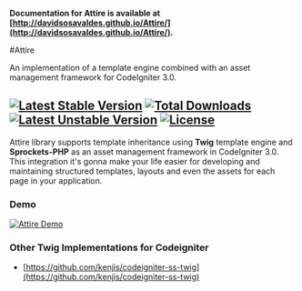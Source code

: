**Documentation for Attire is available at [http://davidsosavaldes.github.io/Attire/](http://davidsosavaldes.github.io/Attire/).**

#Attire

An implementation of a template engine combined with an asset management framework for CodeIgniter 3.0.

[![Latest Stable Version](https://poser.pugx.org/dsv/attire/v/stable)](https://packagist.org/packages/dsv/attire) [![Total Downloads](https://poser.pugx.org/dsv/attire/downloads)](https://packagist.org/packages/dsv/attire) [![Latest Unstable Version](https://poser.pugx.org/dsv/attire/v/unstable)](https://packagist.org/packages/dsv/attire) [![License](https://poser.pugx.org/dsv/attire/license)](https://packagist.org/packages/dsv/attire)
----

Attire library supports template inheritance using **Twig** template engine and **Sprockets-PHP** as an asset management framework in CodeIgniter 3.0. This integration it's gonna make your life easier for developing and maintaining structured templates, layouts and even the assets for each page in your application.

### Demo

[![Attire Demo](http://img.youtube.com/vi/rhJiW1Rx5oc/0.jpg)](https://www.youtube.com/watch?v=rhJiW1Rx5oc)


### Other Twig Implementations for Codeigniter

* [https://github.com/kenjis/codeigniter-ss-twig](https://github.com/kenjis/codeigniter-ss-twig)
